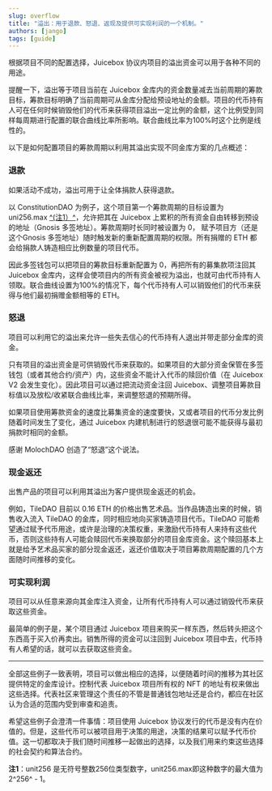 ```yaml
---
slug: overflow
title: "溢出：用于退款、怒退、返现及提供可实现利润的一个机制。"
authors: [jango]
tags: [guide]
---
```


根据项目不同的配置选择，Juicebox 协议内项目的溢出资金可以用于各种不同的用途。

提醒一下，溢出等于项目当前在 Juicebox 金库内的资金数量减去当前周期的筹款目标，筹款目标明确了当前周期可从金库分配给预设地址的金额。项目的代币持有人可在任何时候销毁他们的代币来获得项目溢出一定比例的金额，这个比例受到同样每周期进行配置的联合曲线比率所影响。联合曲线比率为100%时这个比例是线性的。

以下是如何配置项目的筹款周期以利用其溢出实现不同金库方案的几点概述：

### 退款

如果活动不成功，溢出可用于让全体捐款人获得退款。

以 ConstitutionDAO 为例子，这个项目第一个筹款周期的目标设置为 uni256.max [^(注1）^](#注1)，允许把其在 Juicebox 上累积的所有资金自由转移到预设的地址（Gnosis 多签地址）。筹款周期时长同时被设置为 0， 赋予项目方（还是这个Gnosis 多签地址）随时触发新的重新配置周期的权限。所有捐赠的 ETH 都会给捐款人铸造相应比例数量的项目代币。


因此多签钱包可以把项目的筹款目标重新配置为 0，再把所有的募集款项注回其 Juicebox 金库内，这样会使项目内的所有资金被视为溢出，也就可由代币持有人领取。联合曲线设置为100%的情况下，每个代币持有人可以销毁他们的代币来获得与他们最初捐赠金额相等的 ETH。

### 怒退

项目可以利用它的溢出来允许一些失去信心的代币持有人退出并带走部分金库的资金。

只有项目的溢出资金是可供销毁代币来获取的。如果项目的大部分资金保管在多签钱包（或者其他合约/资产）内，这些资金不能计入代币的赎回价值（在 Juicebox V2 会发生变化）。因此项目可以通过把流动资金注回 Juicebox、调整项目筹款目标值以及放松/收紧联合曲线比率，来调整怒退的预期所得。

如果项目使用筹款资金的速度比募集资金的速度要快，又或者项目的代币分发比例随着时间发生了变化，通过 Juicebox 内建机制进行的怒退很可能不能获得与最初捐款时相同的金额。

感谢 MolochDAO 创造了“怒退”这个说法。

### 现金返还

出售产品的项目可以利用其溢出为客户提供现金返还的机会。

例如，TileDAO 目前以 0.16 ETH 的价格出售艺术品。当作品铸造出来的时候，销售收入流入 TileDAO 的金库，同时相应地向买家铸造项目代币。TileDAO 可能希望通过赋予代币用途，或许是治理的决策权重，来激励代币持有人来持有这些代币，否则这些持有人可能会赎回代币来换取部分的项目金库资金。这个赎回基本上就是给予艺术品买家的部分现金返还，返还价值取决于项目筹款周期配置的几个方面随时间推移的变化。

### 可实现利润

项目可以从任意来源向其金库注入资金，让所有代币持有人可以通过销毁代币来获取这些资金。

最简单的例子是，某个项目通过 Juicebox 项目来购买一样东西，然后转头把这个东西高于买入价再卖出。销售所得的资金可以注回到 Juicebox 项目中去，代币持有人希望的话，就可以去获取这些资金。


***

全部这些例子一致表明，项目可以做出相应的选择，以便随着时间的推移为其社区提供特定的金库设计。控制代表 Juicebox 项目所有权的 NFT 的地址有权来做出这些选择。代表社区来管理这个责任的不管是普通钱包地址还是合约，都应在社区认为合适的范围内受到审查和追责。

希望这些例子会澄清一件事情：项目使用 Juicebox 协议发行的代币是没有内在价值的。但是，这些代币可以被项目用于决策的用途，决策的结果可以赋予代币价值。这一切都取决于我们随时间推移一起做出的选择，以及我们用来约束这些选择的社会契约和算法合约。




<span id="注1"></span> **注1**：unit256 是无符号整数256位类型数字，unit256.max即这种数字的最大值为2^256^ - 1。 

